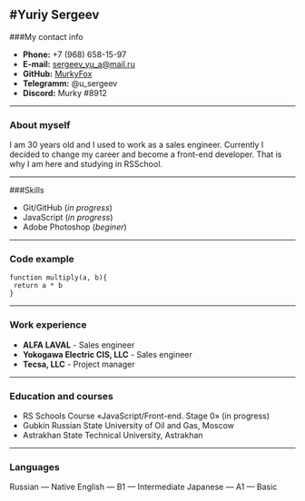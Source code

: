#Yuriy Sergeev
---
###My contact info
* **Phone:** +7 (968) 658-15-97
* **E-mail:** sergeev_yu_a@mail.ru
* **GitHub:** [MurkyFox](https://github.com/MurkyFox)
* **Telegramm:** @u_sergeev
* **Discord:** Murky \#8912
---
### About myself
I am 30 years old and I used to work as a sales engineer. Currently I decided to change my career and become a front-end developer. That is why I am here and studying in RSSchool.

---
###Skills
* Git/GitHub (_in progress_)
* JavaScript (_in progress_)
* Adobe Photoshop (_beginer_)
---
### Code example

```
function multiply(a, b){
 return a * b
}
```
---
### Work experience
* **ALFA LAVAL** - Sales engineer
* **Yokogawa Electric CIS, LLC** - Sales engineer
* **Tecsa, LLC** - Project manager

---
### Education and courses
* RS Schools Course «JavaScript/Front-end. Stage 0» (in progress)
* Gubkin Russian State University of Oil and Gas, Moscow
* Astrakhan State Technical University, Astrakhan
---
### Languages
Russian — Native
English — B1 — Intermediate
Japanese — A1 — Basic
